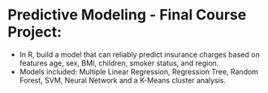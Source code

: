 # Predictive Modeling - Final Course Project:
* In R, build a model that can reliably predict insurance charges based on features age, sex, BMI, children, smoker status, and region. 
* Models included: Multiple Linear Regression, Regression Tree, Random Forest, SVM, Neural Network and a K-Means cluster analysis. 
